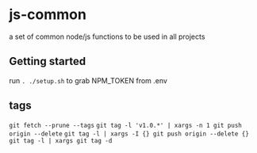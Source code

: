 # js-common

a set of common node/js functions to be used in all projects



## Getting started

run `. ./setup.sh` to grab NPM_TOKEN from .env

## tags

`git fetch --prune --tags`
`git tag -l 'v1.0.*' | xargs -n 1 git push origin --delete`
`git tag -l | xargs -I {} git push origin --delete {}`
`git tag -l | xargs git tag -d`